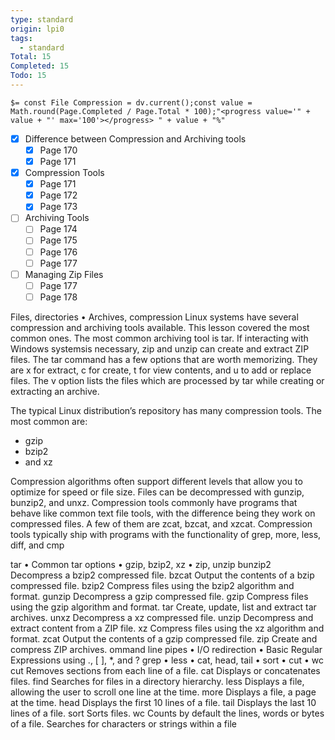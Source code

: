 ```yaml
---
type: standard
origin: lpi0
tags:
  - standard
Total: 15
Completed: 15
Todo: 15
---
```

`$= const File Compression = dv.current();const value = Math.round(Page.Completed / Page.Total * 100);"<progress value='" + value + "' max='100'></progress> " + value + "%" `

- [x] Difference between Compression and Archiving tools
	- [x] Page 170
	- [x] Page 171
- [x] Compression Tools
	- [x] Page 171
	- [x] Page 172
	- [x] Page 173
- [ ] Archiving Tools
	- [ ] Page 174
	- [ ] Page 175
	- [ ] Page 176
	- [ ] Page 177
- [ ] Managing Zip Files
	- [ ] Page 177
	- [ ] Page 178

Files, directories
• Archives, compression
Linux systems have several compression and archiving tools available. This lesson covered the most common ones. 
The most common archiving tool is tar. 
If interacting with Windows systemsis necessary, zip and unzip can create and extract ZIP files.
The tar command has a few options that are worth memorizing. 
They are x for extract, c for create, t for view contents, and u to add or replace files. The v option lists the files which are processed by tar while creating or extracting an archive.

The typical Linux distribution’s repository has many compression tools. The most common are:
- gzip
- bzip2
- and xz

Compression algorithms often support different levels that allow you to
optimize for speed or file size. 
Files can be decompressed with gunzip, bunzip2, and unxz.
Compression tools commonly have programs that behave like common text file tools, with the difference being they work on compressed files. A few of them are zcat, bzcat, and xzcat.
Compression tools typically ship with programs with the functionality of grep, more, less, diff, and cmp

tar
• Common tar options
• gzip, bzip2, xz
• zip, unzip
bunzip2
Decompress a bzip2 compressed file.
bzcat
Output the contents of a bzip compressed file.
bzip2
Compress files using the bzip2 algorithm and format.
gunzip
Decompress a gzip compressed file.
gzip
Compress files using the gzip algorithm and format.
tar
Create, update, list and extract tar archives.
unxz
Decompress a xz compressed file.
unzip
Decompress and extract content from a ZIP file.
xz Compress files using the xz algorithm and format.
zcat
Output the contents of a gzip compressed file.
zip
Create and compress ZIP archives.
ommand line pipes
• I/O redirection
• Basic Regular Expressions using ., [ ], *, and ?
grep
• less
• cat, head, tail
• sort
• cut
• wc
cut
Removes sections from each line of a file.
cat
Displays or concatenates files.
find
Searches for files in a directory hierarchy.
less
Displays a file, allowing the user to scroll one line at the time.
more
Displays a file, a page at the time.
head
Displays the first 10 lines of a file.
tail
Displays the last 10 lines of a file.
sort
Sorts files.
wc
Counts by default the lines, words or bytes of a file.
Searches for characters or strings within a file